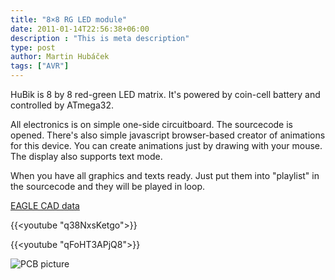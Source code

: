 ```yaml
---
title: "8×8 RG LED module"
date: 2011-01-14T22:56:38+06:00
description : "This is meta description"
type: post
author: Martin Hubáček
tags: ["AVR"]
---
```


HuBik is 8 by 8 red-green LED matrix. It's powered by coin-cell battery and controlled by ATmega32. 

<!--more-->

All electronics is on simple one-side circuitboard. The sourcecode is opened. There's also simple javascript browser-based creator of animations for this device. You can create animations just by drawing with your mouse. The display also supports text mode.

When you have all graphics and texts ready. Just put them into "playlist" in the sourcecode and they will be played in loop.

[EAGLE CAD data](hubik.zip)

{{<youtube "q38NxsKetgo">}}

{{<youtube "qFoHT3APjQ8">}}


![PCB picture](CIMG5762.JPG)
